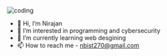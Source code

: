 ![coding](https://user-images.githubusercontent.com/38756870/198891783-b77e52b6-4a93-48a8-bfad-d7fdd34f5a72.gif=100)

- 👋 Hi, I’m Nirajan
- 👀 I’m interested in programming and cybersecurity
- 🌱 I’m currently learning web desgining
- 📫 How to reach me - nbist270@gmail.com

<!---
nbist24k/nbist24k is a ✨ special ✨ repository because its `README.md` (this file) appears on your GitHub profile.
You can click the Preview link to take a look at your changes.
--->
